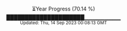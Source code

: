 <p align="center">
⏳Year Progress (70.14 %) <br>
█████████████████████▁▁▁▁▁▁▁▁▁ <br>
<sub>Updated: Thu, 14 Sep 2023 00:08:13 GMT</sub>
</p>

